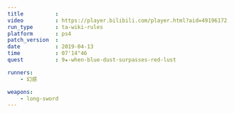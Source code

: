 ```yaml
---
title          :
video          : https://player.bilibili.com/player.html?aid=49196172
run_type       : ta-wiki-rules
platform       : ps4
patch_version  : 
date           : 2019-04-13
time           : 07'14"46
quest          : 9★-when-blue-dust-surpasses-red-lust

runners:
    - 幻惑

weapons:
    - long-sword
---
```

